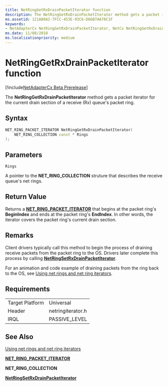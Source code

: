 ```yaml
---
title: NetRingGetRxDrainPacketIterator function
description: The NetRingGetRxDrainPacketIterator method gets a packet iterator for the current drain section of a receive (Rx) queue's packet ring.
ms.assetid: 121A80A2-7FCC-453E-93C6-D66B7AA70C1F
keywords:
- NetAdapterCx NetRingGetRxDrainPacketIterator, NetCx NetRingGetRxDrainPacketIterator
ms.date: 11/08/2018
ms.localizationpriority: medium
---
```


# NetRingGetRxDrainPacketIterator function

[!include[NetAdapterCx Beta Prerelease](../netcx-beta-prerelease.md)]

The **NetRingGetRxDrainPacketIterator** method gets a packet iterator for the current drain section of a receive (Rx) queue's packet ring.

## Syntax

```cpp
NET_RING_PACKET_ITERATOR NetRingGetRxDrainPacketIterator(
    NET_RING_COLLECTION const * Rings
);
```

## Parameters

`Rings`

A pointer to the **NET_RING_COLLECTION** struture that describes the receive queue's net rings.

## Return Value

Returns a [**NET_RING_PACKET_ITERATOR**](net-ring-packet-iterator.md) that begins at the packet ring's **BeginIndex** and ends at the packet ring's **EndIndex**. In other words, the iterator covers the packet ring's current drain section. 

## Remarks

Client drivers typically call this method to begin the process of draining receive packets from the packet ring to the OS. Drivers later complete this process by calling [**NetRingSetRxDrainPacketIterator**](netringsetrxdrainpacketiterator.md).

For an animation and code example of draining packets from the ring back to the OS, see [Using net rings and net ring iterators](using-net-rings-and-net-ring-iterators.md).

## Requirements

|  |  |
| --- | --- |
| Target Platform | Universal |
| Header | netringiterator.h |
| IRQL | PASSIVE_LEVEL |

## See Also

[Using net rings and net ring iterators](using-net-rings-and-net-ring-iterators.md)

[**NET_RING_PACKET_ITERATOR**](net-ring-packet-iterator.md)

**NET_RING_COLLECTION**

[**NetRingSetRxDrainPacketIterator**](netringsetrxdrainpacketiterator.md)